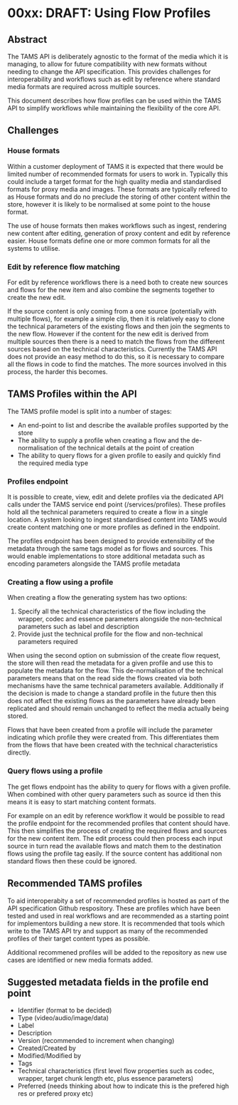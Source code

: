 # 00xx: DRAFT: Using Flow Profiles

## Abstract

The TAMS API is deliberately agnostic to the format of the media which it is managing, to allow for future compatibility with new formats without needing to change the API specification. 
This provides challenges for interoperability and workflows such as edit by reference where standard media formats are required across multiple sources.

This document describes how flow profiles can be used within the TAMS API to simplify workflows while maintaining the flexibility of the core API.

## Challenges

### House formats

Within a customer deployment of TAMS it is expected that there would be limited number of recommended formats for users to work in. 
Typically this could include a target format for the high quality media and standardised formats for proxy media and images.
These formats are typically refered to as House formats and do no preclude the storing of other content within the store, however it is likely to be normalised at some point to the house format.

The use of house formats then makes workflows such as ingest, rendering new content after editing, generation of proxy content and edit by reference easier.
House formats define one or more common formats for all the systems to utilise.

### Edit by reference flow matching

For edit by reference workflows there is a need both to create new sources and flows for the new item and also combine the segments together to create the new edit.

If the source content is only coming from a one source (potentially with multiple flows), for example a simple clip, then it is relatively easy to clone the technical parameters of the existing flows and then join the segments to the new flow.
However if the content for the new edit is derived from multiple sources then there is a need to match the flows from the different sources based on the technical characteristics.
Currently the TAMS API does not provide an easy method to do this, so it is necessary to compare all the flows in code to find the matches.
The more sources involved in this process, the harder this becomes.

## TAMS Profiles within the API

The TAMS profile model is split into a number of stages:

* An end-point to list and describe the available profiles supported by the store
* The ability to supply a profile when creating a flow and the de-normalisation of the technical details at the point of creation
* The ability to query flows for a given profile to easily and quickly find the required media type

### Profiles endpoint

It is possible to create, view, edit and delete profiles via the dedicated API calls under the TAMS service end point (/services/profiles).
These profiles hold all the technical parameters required to create a flow in a single location.
A system looking to ingest standardised content into TAMS would create content matching one or more profiles as defined in the endpoint.

The profiles endpoint has been designed to provide extensibility of the metadata through the same tags model as for flows and sources.
This would enable implementations to store additional metadata such as encoding parameters alongside the TAMS profile metadata

### Creating a flow using a profile

When creating a flow the generating system has two options:

1. Specify all the technical characteristics of the flow including the wrapper, codec and essence parameters alongside the non-technical parameters such as label and description
2. Provide just the technical profile for the flow and non-technical parameters required

When using the second option on submission of the create flow request, the store will then read the metadata for a given profile and use this to populate the metadata for the flow.
This de-normalisation of the technical parameters means that on the read side the flows created via both mechanisms have the same technical parameters available.
Additionally if the decision is made to change a standard profile in the future then this does not affect the existing flows as the parameters have already been replicated and should remain unchanged to reflect the media actually being stored.

Flows that have been created from a profile will include the parameter indicating which profile they were created from.
This differentiates them from the flows that have been created with the technical characteristics directly.

### Query flows using a profile

The get flows endpoint has the ability to query for flows with a given profile.  When combined with other query parameters such as source id then this means it is easy to start matching content formats.

For example on an edit by reference workflow it would be possible to read the profile endpoint for the recommended profiles that content should have.
This then simplifies the process of creating the required flows and sources for the new content item.
The edit process could then process each input source in turn read the available flows and match them to the destination flows using the profile tag easily.
If the source content has additional non standard flows then these could be ignored.

## Recommended TAMS profiles

To aid interoperabity a set of recommended profiles is hosted as part of the API specification Github respository.
These are profiles which have been tested and used in real workflows and are recommended as a starting point for implementors building a new store.
It is recommended that tools which write to the TAMS API try and support as many of the recommended profiles of their target content types as possible.

Additional recommened profiles will be added to the repository as new use cases are identified or new media formats added.

## Suggested metadata fields in the profile end point

- Identifier (format to be decided)
- Type (video/audio/image/data)
- Label
- Description
- Version (recommended to increment when changing)
- Created/Created by
- Modified/Modified by
- Tags
- Technical characteristics (first level flow properties such as codec, wrapper, target chunk length etc, plus essence parameters)
- Preferred (needs thinking about how to indicate this is the prefered high res or prefered proxy etc)






